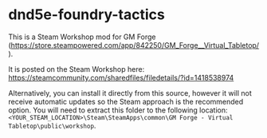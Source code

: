 # dnd5e-foundry-tactics

This is a Steam Workshop mod for GM Forge (https://store.steampowered.com/app/842250/GM_Forge__Virtual_Tabletop/).

It is posted on the Steam Workshop here: https://steamcommunity.com/sharedfiles/filedetails/?id=1418538974

Alternatively, you can install it directly from this source, however it will not receive automatic updates so the Steam approach is the recommended option. You will need to extract this folder to the following location:
`<YOUR_STEAM_LOCATION>\Steam\SteamApps\common\GM Forge - Virtual Tabletop\public\workshop`.
